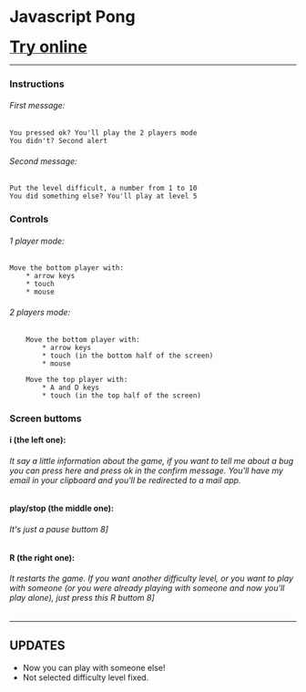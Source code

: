 # Javascript Pong


[<span style="font-size: 2em;"><b>Try online</b></span>](https://luizon.github.io/Javascript_Pong)

---------------------------------------------------------

### Instructions
###### First message:
	You pressed ok? You'll play the 2 players mode
	You didn't? Second alert
###### Second message:
	Put the level difficult, a number from 1 to 10
	You did something else? You'll play at level 5

### Controls
###### 1 player mode:
	Move the bottom player with:
		* arrow keys
		* touch
		* mouse
###### 2 players mode:
		Move the bottom player with:
			* arrow keys
			* touch (in the bottom half of the screen)
			* mouse
		
		Move the top player with:
			* A and D keys
			* touch (in the top half of the screen)

### Screen buttoms
#### i (the left one):
###### It say a little information about the game, if you want to tell me about a bug you can press here and press ok in the confirm message. You'll have my email in your clipboard and you'll be redirected to a mail app.
#### play/stop (the middle one):
###### It's just a pause buttom  8]
#### R (the right one):
###### It restarts the game. If you want another difficulty level, or you want to play with someone (or you were already playing with someone and now you'll play alone), just press this R buttom 8]

---------------------------------------------------------

## UPDATES
 * Now you can play with someone else!
 * Not selected difficulty level fixed.
